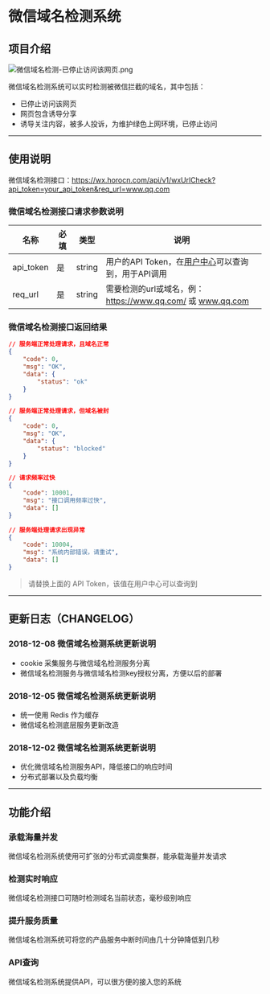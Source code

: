 # 微信域名检测系统

## 项目介绍
![微信域名检测-已停止访问该网页.png](https://i.loli.net/2018/12/21/5c1cdf42aa290.png)

微信域名检测系统可以实时检测被微信拦截的域名，其中包括：
* 已停止访问该网页
* 网页包含诱导分享
* 诱导关注内容，被多人投诉，为维护绿色上网环境，已停止访问

---

## 使用说明
微信域名检测接口：[https://wx.horocn.com/api/v1/wxUrlCheck?api_token=your_api_token&req_url=www.qq.com
](https://wx.horocn.com/api/v1/wxUrlCheck?api_token=your_api_token&req_url=www.qq.com)


### 微信域名检测接口请求参数说明
| 名称  | 必填 | 类型 | 说明 |
| ------------- | ------------- | ------------- | ------------- |
| api_token  | 是  | string  | 用户的API Token，在[用户中心](https://wx.horocn.com/user/center.html)可以查询到，用于API调用  |
| req_url  | 是  | string  | 需要检测的url或域名，例：https://www.qq.com/ 或 www.qq.com  |


### 微信域名检测接口返回结果
```json
// 服务端正常处理请求，且域名正常
{
    "code": 0,
    "msg": "OK",
    "data": {
        "status": "ok"
    }
}

// 服务端正常处理请求，但域名被封
{
    "code": 0,
    "msg": "OK",
    "data": {
        "status": "blocked"
    }
}

// 请求频率过快
{
    "code": 10001,
    "msg": "接口调用频率过快",
    "data": []
}

// 服务端处理请求出现异常
{
    "code": 10004,
    "msg": "系统内部错误，请重试",
    "data": []
}
```

> 请替换上面的 API Token，该值在用户中心可以查询到

---

## 更新日志（CHANGELOG）
### 2018-12-08 微信域名检测系统更新说明
* cookie 采集服务与微信域名检测服务分离
* 微信域名检测服务与微信域名检测key授权分离，方便以后的部署

### 2018-12-05 微信域名检测系统更新说明
* 统一使用 Redis 作为缓存
* 微信域名检测底层服务更新改造

### 2018-12-02 微信域名检测系统更新说明
* 优化微信域名检测服务API，降低接口的响应时间
* 分布式部署以及负载均衡

---

## 功能介绍
### 承载海量并发
微信域名检测系统使用可扩张的分布式调度集群，能承载海量并发请求

### 检测实时响应
微信域名检测接口可随时检测域名当前状态，毫秒级别响应

### 提升服务质量
微信域名检测系统可将您的产品服务中断时间由几十分钟降低到几秒

### API查询
微信域名检测系统提供API，可以很方便的接入您的系统
